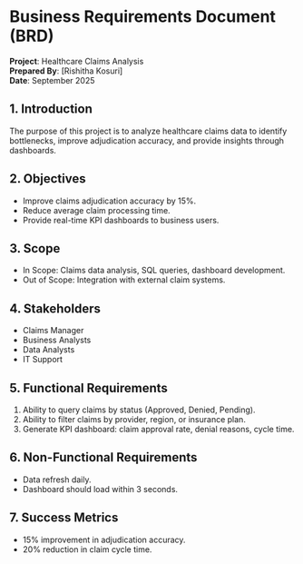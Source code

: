 # Business Requirements Document (BRD)  
**Project**: Healthcare Claims Analysis  
**Prepared By**: [Rishitha Kosuri]  
**Date**: September 2025  

## 1. Introduction
The purpose of this project is to analyze healthcare claims data to identify bottlenecks, improve adjudication accuracy, and provide insights through dashboards.

## 2. Objectives
- Improve claims adjudication accuracy by 15%.  
- Reduce average claim processing time.  
- Provide real-time KPI dashboards to business users.  

## 3. Scope
- In Scope: Claims data analysis, SQL queries, dashboard development.  
- Out of Scope: Integration with external claim systems.  

## 4. Stakeholders
- Claims Manager  
- Business Analysts  
- Data Analysts  
- IT Support  

## 5. Functional Requirements
1. Ability to query claims by status (Approved, Denied, Pending).  
2. Ability to filter claims by provider, region, or insurance plan.  
3. Generate KPI dashboard: claim approval rate, denial reasons, cycle time.  

## 6. Non-Functional Requirements
- Data refresh daily.  
- Dashboard should load within 3 seconds.  

## 7. Success Metrics
- 15% improvement in adjudication accuracy.  
- 20% reduction in claim cycle time.  
